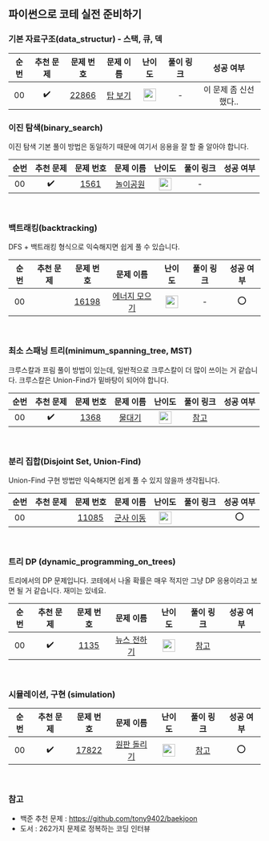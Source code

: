 ## 파이썬으로 코테 실전 준비하기

### 기본 자료구조(data_structur) - 스택, 큐, 덱

| 순번 |     추천 문제      |                                 문제 번호                                 |                                 문제 이름                                  |                                       난이도                                       | 풀이 링크 |       성공 여부       |
| :--: | :----------------: | :-----------------------------------------------------------------------: | :------------------------------------------------------------------------: | :--------------------------------------------------------------------------------: | :-------: | :-------------------: |
|  00  | :heavy_check_mark: | <a href="https://www.acmicpc.net/problem/22866" target="_blank">22866</a> | <a href="https://www.acmicpc.net/problem/1561" target="_blank">탑 보기</a> | <img height="25px" width="25px" src="https://static.solved.ac/tier_small/13.svg"/> |     -     | 이 문제 좀 신선했다.. |

### 이진 탐색(binary_search)

이진 탐색 기본 풀이 방법은 동일하기 때문에 여기서 응용을 잘 할 줄 알아야 합니다.

| 순번 |     추천 문제      |                                문제 번호                                |                                  문제 이름                                  |                                       난이도                                       | 풀이 링크 | 성공 여부 |
| :--: | :----------------: | :---------------------------------------------------------------------: | :-------------------------------------------------------------------------: | :--------------------------------------------------------------------------------: | :-------: | :-------: |
|  00  | :heavy_check_mark: | <a href="https://www.acmicpc.net/problem/1561" target="_blank">1561</a> | <a href="https://www.acmicpc.net/problem/1561" target="_blank">놀이공원</a> | <img height="25px" width="25px" src="https://static.solved.ac/tier_small/14.svg"/> |     -     |           |

<br>

### 백트래킹(backtracking)

DFS + 백트래킹 형식으로 익숙해지면 쉽게 풀 수 있습니다.

| 순번 | 추천 문제 |                                 문제 번호                                 |                                     문제 이름                                     |                                       난이도                                       | 풀이 링크 | 성공 여부 |
| :--: | :-------: | :-----------------------------------------------------------------------: | :-------------------------------------------------------------------------------: | :--------------------------------------------------------------------------------: | :-------: | :-------: |
|  00  |           | <a href="https://www.acmicpc.net/problem/16198" target="_blank">16198</a> | <a href="https://www.acmicpc.net/problem/16198" target="_blank">에너지 모으기</a> | <img height="25px" width="25px" src="https://static.solved.ac/tier_small/10.svg"/> |     -     |    :o:    |

<br>

### 최소 스패닝 트리(minimum_spanning_tree, MST)

크루스칼과 프림 풀이 방법이 있는데, 일반적으로 크루스칼이 더 많이 쓰이는 거 같습니다. 크루스칼은 Union-Find가 밑바탕이 되어야 합니다.

| 순번 |     추천 문제      |                                문제 번호                                |                                 문제 이름                                 |                                       난이도                                       |                            풀이 링크                             | 성공 여부 |
| :--: | :----------------: | :---------------------------------------------------------------------: | :-----------------------------------------------------------------------: | :--------------------------------------------------------------------------------: | :--------------------------------------------------------------: | :-------: |
|  00  | :heavy_check_mark: | <a href="https://www.acmicpc.net/problem/1368" target="_blank">1368</a> | <a href="https://www.acmicpc.net/problem/1368" target="_blank">물대기</a> | <img height="25px" width="25px" src="https://static.solved.ac/tier_small/14.svg"/> | <a href="https://welog.tistory.com/280" target="_blank">참고</a> |           |

<br>

### 분리 집합(Disjoint Set, Union-Find)

Union-Find 구현 방법만 익숙해지면 쉽게 풀 수 있지 않을까 생각됩니다.

| 순번 | 추천 문제 |                                 문제 번호                                 |                                   문제 이름                                   |                                       난이도                                       | 풀이 링크 | 성공 여부 |
| :--: | :-------: | :-----------------------------------------------------------------------: | :---------------------------------------------------------------------------: | :--------------------------------------------------------------------------------: | :-------: | :-------: |
|  00  |           | <a href="https://www.acmicpc.net/problem/11085" target="_blank">11085</a> | <a href="https://www.acmicpc.net/problem/11085" target="_blank">군사 이동</a> | <img height="25px" width="25px" src="https://static.solved.ac/tier_small/13.svg"/> |           |    :o:    |

<br>

### 트리 DP (dynamic_programming_on_trees)

트리에서의 DP 문제입니다. 코테에서 나올 확률은 매우 적지만 그냥 DP 응용이라고 보면 될 거 같습니다. 재미는 있네요.

| 순번 |     추천 문제      |                                문제 번호                                |                                   문제 이름                                    |                                       난이도                                       |                             풀이 링크                             | 성공 여부 |
| :--: | :----------------: | :---------------------------------------------------------------------: | :----------------------------------------------------------------------------: | :--------------------------------------------------------------------------------: | :---------------------------------------------------------------: | :-------: |
|  00  | :heavy_check_mark: | <a href="https://www.acmicpc.net/problem/1135" target="_blank">1135</a> | <a href="https://www.acmicpc.net/problem/1135" target="_blank">뉴스 전하기</a> | <img height="25px" width="25px" src="https://static.solved.ac/tier_small/14.svg"/> | <a href="https://lcyking.tistory.com/10" target="_blank">참고</a> |           |

<br>

### 시뮬레이션, 구현 (simulation)

| 순번 |     추천 문제      |                                 문제 번호                                 |                                    문제 이름                                    |                                       난이도                                       |                                   풀이 링크                                   | 성공 여부 |
| :--: | :----------------: | :-----------------------------------------------------------------------: | :-----------------------------------------------------------------------------: | :--------------------------------------------------------------------------------: | :---------------------------------------------------------------------------: | :-------: |
|  00  | :heavy_check_mark: | <a href="https://www.acmicpc.net/problem/17822" target="_blank">17822</a> | <a href="https://www.acmicpc.net/problem/17822" target="_blank">원판 돌리기</a> | <img height="25px" width="25px" src="https://static.solved.ac/tier_small/14.svg"/> | <a href="https://hoyeonkim795.github.io/posts/17822" target="_blank">참고</a> |    :o:    |

<br>

### 참고

- 백준 추천 문제 : https://github.com/tony9402/baekjoon
- 도서 : 262가지 문제로 정복하는 코딩 인터뷰
